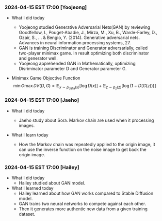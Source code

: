 ### 2024-04-15 EST 17:00 [Yoojeong]

- What I did today

    * Yoojeong studied Generative Adversarial Nets(GAN) by reviewing Goodfellow, I., Pouget-Abadie, J., Mirza, M., Xu, B., Warde-Farley, D., Ozair, S., ... & Bengio, Y. (2014). Generative adversarial nets. Advances in neural information processing systems, 27.
    * GAN is training Discriminator and Generator adversarially, called two-player minimax game. In result optimizing both discriminator and generator well.
    * Yoojeong apprehended GAN in Mathematically, optimizing Disriminator parameter D and Generator parameter G.

* Minimax Game Objective Function 
$$
\min G \max D V(D,G) =  \mathbb{E}_{x \sim p_{\text{data}}(x)}[\log D(x)] + \mathbb{E}_{z \sim p_z(z)}[\log(1 - D(G(z)))]
$$

### 2024-04-15 EST 17:00 [Jaeho]

- What I did today
    * Jaeho study about Sora. Markov chain are used when it processing images.

- What I learn today
    * How the Markov chain was repeatedly applied to the origin image, it can use the inverse function on the noise image to get back the origin image.

### 2024-04-15 EST 17:00 [Hailey]

- What I did today
  * Hailey studied about GAN model. 
- What I learned today
  * Hailey learned about how GAN works compared to Stable Diffusion model.
  * GAN trains two neural networks to compete against each other.
  * Then it generates more authentic new data from a given training dataset.

